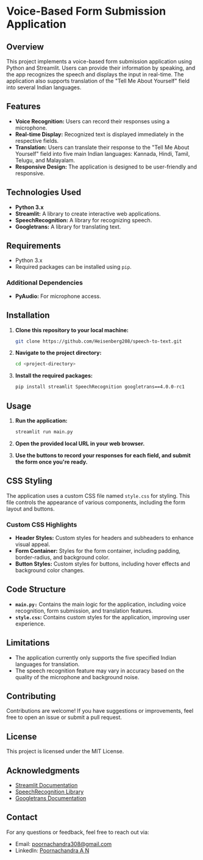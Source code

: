 # Voice-Based Form Submission Application

## Overview

This project implements a voice-based form submission application using Python and Streamlit. Users can provide their information by speaking, and the app recognizes the speech and displays the input in real-time. The application also supports translation of the "Tell Me About Yourself" field into several Indian languages.

## Features

- **Voice Recognition:** Users can record their responses using a microphone.
- **Real-time Display:** Recognized text is displayed immediately in the respective fields.
- **Translation:** Users can translate their response to the "Tell Me About Yourself" field into five main Indian languages: Kannada, Hindi, Tamil, Telugu, and Malayalam.
- **Responsive Design:** The application is designed to be user-friendly and responsive.

## Technologies Used

- **Python 3.x**
- **Streamlit:** A library to create interactive web applications.
- **SpeechRecognition:** A library for recognizing speech.
- **Googletrans:** A library for translating text.
  
## Requirements

- Python 3.x
- Required packages can be installed using `pip`.


### Additional Dependencies

- **PyAudio:** For microphone access.


## Installation

1. **Clone this repository to your local machine:**
   ```bash
   git clone https://github.com/Heisenberg208/speech-to-text.git
   ```

2. **Navigate to the project directory:**
   ```bash
   cd <project-directory>
   ```

3. **Install the required packages:**
   ```bash
   pip install streamlit SpeechRecognition googletrans==4.0.0-rc1
   ```

## Usage

1. **Run the application:**
   ```bash
   streamlit run main.py
   ```

2. **Open the provided local URL in your web browser.**

3. **Use the buttons to record your responses for each field, and submit the form once you're ready.**

## CSS Styling

The application uses a custom CSS file named `style.css` for styling. This file controls the appearance of various components, including the form layout and buttons.

### Custom CSS Highlights

- **Header Styles:** Custom styles for headers and subheaders to enhance visual appeal.
- **Form Container:** Styles for the form container, including padding, border-radius, and background color.
- **Button Styles:** Custom styles for buttons, including hover effects and background color changes.

## Code Structure

- **`main.py:`** Contains the main logic for the application, including voice recognition, form submission, and translation features.
- **`style.css`:** Contains custom styles for the application, improving user experience.

## Limitations

- The application currently only supports the five specified Indian languages for translation.
- The speech recognition feature may vary in accuracy based on the quality of the microphone and background noise.

## Contributing

Contributions are welcome! If you have suggestions or improvements, feel free to open an issue or submit a pull request.

## License

This project is licensed under the MIT License.

## Acknowledgments

- [Streamlit Documentation](https://docs.streamlit.io/)
- [SpeechRecognition Library](https://pypi.org/project/SpeechRecognition/)
- [Googletrans Documentation](https://pypi.org/project/googletrans/)

## Contact

For any questions or feedback, feel free to reach out via:

- Email: [poornachandra308@gmail.com](mailto:poornachandra308@gmail.com)
- LinkedIn: [Poornachandra A N](https://www.linkedin.com/in/poornachandra-a-n-602aa1233/)

```

